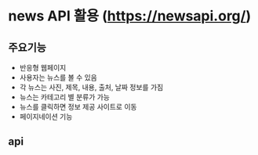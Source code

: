# news API 활용 (https://newsapi.org/)

## 주요기능

- 반응형 웹페이지
- 사용자는 뉴스를 볼 수 있음
- 각 뉴스는 사진, 제목, 내용, 출처, 날짜 정보를 가짐
- 뉴스는 카테고리 별 분류가 가능
- 뉴스를 클릭하면 정보 제공 사이트로 이동
- 페이지네이션 기능

## api
